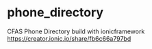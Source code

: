 # phone_directory
CFAS Phone Directory build with ionicframework
https://creator.ionic.io/share/fb6c66a797bd
